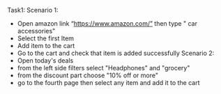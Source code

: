 Task1: 
Scenario 1:
-	Open amazon link “https://www.amazon.com/” then type " car accessories"
-	Select the first Item
-	Add item to the cart
-	Go to the cart and check that item is added successfully
Scenario 2: 
-	Open today's deals
-	from the left side filters select "Headphones" and "grocery"
-	from the discount part choose "10% off or more"
-	go to the fourth page then select any item and add it to the cart
